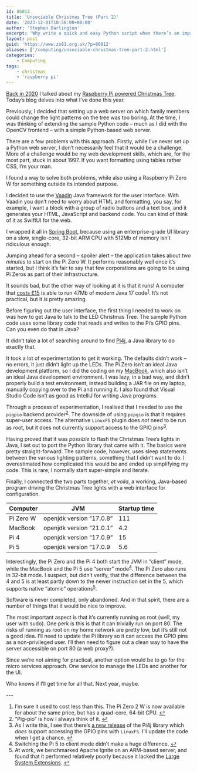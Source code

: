 ```yaml
---
id: 86012
title: 'Unsociable Christmas Tree (Part 2)'
date: '2023-12-01T10:58:00+00:00'
author: 'Stephen Darlington'
excerpt: 'Why write a quick and easy Python script when there’s an impractical alternative?'
layout: post
guid: 'https://www.zx81.org.uk/?p=86012'
aliases: ['/computing/unsociable-christmas-tree-part-2.html']
categories:
    - Computing
tags:
    - christmas
    - 'raspberry pi'
---
```


[Back in 2020](https://www.zx81.org.uk/computing/unsociable-christmas-tree.html)<span style="font-size: revert; font-weight: 400;"> I talked about my </span>[Raspberry Pi powered Christmas Tree](https://github.com/modmypi/Programmable-Xmas-Tree/)<span style="font-size: revert; font-weight: 400;">. Today’s blog delves into what I’ve done this year.</span>

Previously, I decided that setting up a web server on which family members could change the light patterns on the tree was too boring. At the time, I was thinking of extending the sample Python code – much as I did with the OpenCV frontend – with a simple Python-based web server.

There are a few problems with this approach. Firstly, while I’ve never set up a Python web server, I don’t necessarily feel that it would be a challenge. More of a challenge would be my web development skills, which are, for the most part, stuck in about 1997. If you want formatting using tables rather CSS, I’m your man.

I found a way to solve both problems, while also using a Raspberry Pi Zero W for something outside its intended purpose.

I decided to use the [Vaadin](https://www.vaadin.com/) Java framework for the user interface. With Vaadin you don’t need to worry about HTML and formatting, you say, for example, I want a block with a group of radio buttons and a text box, and it generates your HTML, JavaScript and backend code. You can kind of think of it as SwiftUI for the web.

I wrapped it all in [Spring Boot](https://spring.io/), because using an enterprise-grade UI library on a slow, single-core, 32-bit ARM CPU with 512Mb of memory isn’t ridiculous enough.

Jumping ahead for a second – spoiler alert – the application takes about *two minutes* to start on the Pi Zero W. It performs reasonably well once it’s started, but I think it’s fair to say that few corporations are going to be using Pi Zeros as part of their infrastructure.

It sounds bad, but the other way of looking at it is that it runs! A computer that [costs £15](https://thepihut.com/products/raspberry-pi-zero-w) is able to run 47Mb of modern Java 17 code<sup>[1](#fn1-24810 "see footnote")</sup>. It’s not practical, but it *is* pretty amazing.

Before figuring out the user interface, the first thing I needed to work on was how to get Java to talk to the LED Christmas Tree. The sample Python code uses some library code that reads and writes to the Pi’s GPIO pins. Can you even do that in Java?

It didn’t take a lot of searching around to find [Pi4j](https://pi4j.com), a Java library to do exactly that.

It took a lot of experimentation to get it working. The defaults didn’t work – no errors, it just didn’t light up the LEDs. The Pi Zero isn’t an ideal Java development platform, so I did the coding on my [MacBook](https://en.wikipedia.org/wiki/12-inch_MacBook), which also isn’t an ideal Java development environment. I was lazy, in a bad way, and didn’t properly build a test environment, instead building a JAR file on my laptop, manually copying over to the Pi and running it. I also found that Visual Studio Code isn’t as good as IntelliJ for writing Java programs.

Through a process of experimentation, I realised that I needed to use the `pigpio` backend provider<sup>[2](#fn2-24810 "see footnote")</sup>. The downside of using `pipgio` is that it requires super-user access. The alternative `LinuxFS` plugin does *not* need to be run as root, but it does not currently support access to the GPIO pins<sup>[3](#fn3-24810 "see footnote")</sup>.

Having proved that it was *possible* to flash the Christmas Tree’s lights in Java, I set out to port the Python library that came with it. The basics were pretty straight-forward. The sample code, however, uses sleep statements between the various lighting patterns, something that I didn’t want to do. I overestimated how complicated this would be and ended up simplifying my code. This is rare; I normally start super-simple and iterate.

Finally, I connected the two parts together, *et voila*, a working, Java-based program driving the Christmas Tree lights with a web interface for configuration.

| Computer | JVM | Startup time |
|---|---|---|
| Pi Zero W | openjdk version “17.0.8” | 111 |
| MacBook | openjdk version “21.0.1” | 4.2 |
| Pi 4 | openjdk version “17.0.9” | 15 |
| Pi 5 | openjdk version “17.0.9 | 5.6 |

Interestingly, the Pi Zero and the Pi 4 both start the JVM in “client” mode, while the MacBook and the Pi 5 use “server” mode<sup>[4](#fn4-24810 "see footnote")</sup>. The Pi Zero also runs in 32-bit mode. I suspect, but didn’t verify, that the difference between the 4 and 5 is at least partly down to the newer instruction set in the 5, which supports native “atomic” operations<sup>[5](#fn5-24810 "see footnote")</sup>.

Software is never completed, only abandoned. And in that spirit, there are a number of things that it would be nice to improve.

The most important aspect is that it’s currently running as root (well, my user with sudo). One perk is this is that it can trivially run on port 80. The risks of running as root on my home network are pretty low, but it’s still not a good idea. I’ll need to update the Pi library so it can access the GPIO pins as a non-privileged user. I’ll then need to figure out a clean way to have the server accessible on port 80 (a web proxy?).

Since we’re not aiming for practical, another option would be to go for the micro services approach. One service to manage the LEDs and another for the UI.

Who knows if I’ll get time for all that. Next year, maybe.

<div class="footnotes">---

1. I’m sure it used to cost less than this. The Pi Zero 2 W is now available for about the same price, but has a quad-core, 64-bit CPU. [↩︎](#fnr1-24810 "return to article")
2. “Pig-pio” is how I always think of it. [↩︎](#fnr2-24810 "return to article")
3. As I write this, I see that there’s [a new release](https://pi4j.com/about/release-notes/#2023-10-24---v240) of the Pi4j library which *does* support accessing the GPIO pins with `LinuxFS`. I’ll update the code when I get a chance. [↩︎](#fnr3-24810 "return to article")
4. Switching the Pi 5 to client mode didn’t make a huge difference. [↩︎](#fnr4-24810 "return to article")
5. At work, we benchmarked Apache Ignite on an ARM-based server, and found that it performed relatively poorly because it lacked the [Large System Extensions](https://learn.arm.com/learning-paths/servers-and-cloud-computing/lse/intro/). [↩︎](#fnr5-24810 "return to article")

</div>